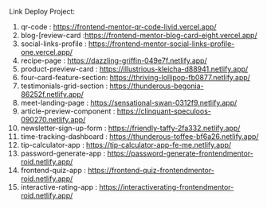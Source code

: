 Link Deploy Project:

1. qr-code : https://frontend-mentor-qr-code-livid.vercel.app/ 
2. blog-[review-card :https://frontend-mentor-blog-card-eight.vercel.app/
3. social-links-profile : https://frontend-mentor-social-links-profile-one.vercel.app/
4. recipe-page : https://dazzling-griffin-049e7f.netlify.app/
5. product-preview-card : https://illustrious-kleicha-d88941.netlify.app/
6. four-card-feature-section: https://thriving-lollipop-fb0877.netlify.app/
7. testimonials-grid-section : https://thunderous-begonia-86252f.netlify.app/
8. meet-landing-page : https://sensational-swan-0312f9.netlify.app/
9. article-preview-component : https://clinquant-speculoos-090270.netlify.app/
10. newsletter-sign-up-form : https://friendly-taffy-2fa332.netlify.app/
11. time-tracking-dashboard : https://thunderous-toffee-bf6a26.netlify.app/
12. tip-calculator-app : https://tip-calculator-app-fe-me.netlify.app/
13. password-generate-app : https://password-generate-frontendmentor-roid.netlify.app/
14. frontend-quiz-app : https://frontend-quiz-frontendmentor-roid.netlify.app/
15. interactive-rating-app : https://interactiverating-frontendmentor-roid.netlify.app/
